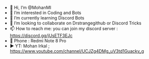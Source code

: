 - 👋 Hi, I’m @MohanMI
- 👀 I’m interested in Coding and Bots 
- 🌱 I’m currently learning Discord Bots
- 💞️ I’m looking to collaborate on Drstrangegithub or Discord Tricks
- 📫 How to reach me: you can join my discord server : https://discord.gg/jUsETF3EJc
- 📱 Phone : Redmi Note 8 Pro
- ▶️ YT: Mohan Irkal ; https://www.youtube.com/channel/UCJZg4DMg_uV3td1Guackv_g

<!---
MohanMI/MohanMI is a ✨ special ✨ repository because its `README.md` (this file) appears on your GitHub profile.
You can click the Preview link to take a look at your changes.
--->
